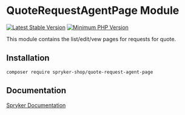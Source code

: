 # QuoteRequestAgentPage Module
[![Latest Stable Version](https://poser.pugx.org/spryker-shop/quote-request-agent-page/v/stable.svg)](https://packagist.org/packages/spryker-shop/quote-request-agent-page)
[![Minimum PHP Version](https://img.shields.io/badge/php-%3E%3D%207.4-8892BF.svg)](https://php.net/)

This module contains the list/edit/vew pages for requests for quote.

## Installation

```
composer require spryker-shop/quote-request-agent-page
```

## Documentation

[Spryker Documentation](https://academy.spryker.com/developing_with_spryker/module_guide/modules.html)
